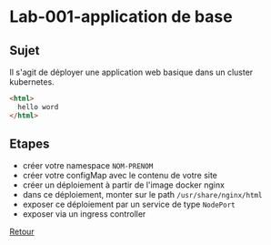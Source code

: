 # Lab-001-application de base
## Sujet
Il s'agit de déployer une application web basique dans un cluster kubernetes.
```html
<html>
  hello word 
</html>
```

## Etapes
- créer votre namespace `NOM-PRENOM`
- créer votre configMap avec le contenu de votre site 
- créer un déploiement à partir de l'image docker nginx
- dans ce déploiement, monter sur le path `/usr/share/nginx/html`
- exposer ce déploiement par un service de type `NodePort`
- exposer via un ingress controller


[Retour](https://obeyler.github.io/Formation-K8S/)

